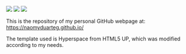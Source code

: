 <img src="https://img.shields.io/badge/HTML5-E34F26?style=for-the-badge&logo=html5&logoColor=white"> <img src="https://img.shields.io/badge/CSS3-1572B6?style=for-the-badge&logo=css3&logoColor=white">
<img src="https://img.shields.io/badge/Font_Awesome-339AF0?style=for-the-badge&logo=fontawesome&logoColor=white">

This is the repository of my personal GitHub webpage at: https://naomyduarteg.github.io/

The template used is Hyperspace from HTML5 UP, which was modified according to my needs.
